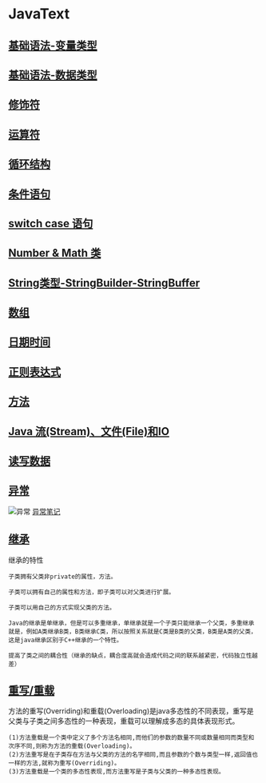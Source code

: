 # JavaText
## [基础语法-变量类型](https://github.com/bfsz/JavaText/blob/master/src/com/stu/TypesOfVariables.java)
## [基础语法-数据类型](https://github.com/bfsz/JavaText/blob/master/src/com/stu/DataType.java)
## [修饰符](https://github.com/bfsz/JavaText/blob/master/src/com/stu/Modifier.java)
## [运算符](https://github.com/bfsz/JavaText/blob/master/src/com/stu/Operator.java)
## [循环结构](https://github.com/bfsz/JavaText/blob/master/src/com/stu/LoopStructure.java)
## [条件语句](https://github.com/bfsz/JavaText/blob/master/src/com/stu/ConditionalStatement.java)
## [switch case 语句](https://github.com/bfsz/JavaText/blob/master/src/com/stu/SwichCase.java)
## [Number & Math 类](https://github.com/bfsz/JavaText/blob/master/src/com/stu/NumberMath.java)
## [String类型-StringBuilder-StringBuffer](https://github.com/bfsz/JavaText/blob/master/src/com/stu/StringDemo.java)
## [数组](https://github.com/bfsz/JavaText/blob/master/src/com/stu/Array.java)
## [日期时间](https://github.com/bfsz/JavaText/blob/master/src/com/stu/DateDemo.java)
## [正则表达式](https://github.com/bfsz/JavaText/blob/master/src/com/stu/RegexDemo.java)
## [方法](https://github.com/bfsz/JavaText/blob/master/src/com/stu/MethodDemo.java)
## [Java 流(Stream)、文件(File)和IO](https://github.com/bfsz/JavaText/blob/master/src/com/stu/IoStreamFile.java)
## [读写数据](https://github.com/bfsz/JavaText/blob/master/src/com/stu/FileInputStreamDemo.java)
## [异常](https://github.com/bfsz/JavaText/blob/master/src/com/stu/ExceptionDemo.java)
![异常](https://github.com/bfsz/JavaText/blob/master/src/com/images/690102-20160728164909622-1770558953.png)
  [异常笔记](https://github.com/bfsz/JavaText/blob/master/src/com/note/ExceptionNote.md)
## [继承]()
继承的特性

    子类拥有父类非private的属性，方法。

    子类可以拥有自己的属性和方法，即子类可以对父类进行扩展。

    子类可以用自己的方式实现父类的方法。

    Java的继承是单继承，但是可以多重继承，单继承就是一个子类只能继承一个父类，多重继承就是，例如A类继承B类，B类继承C类，所以按照关系就是C类是B类的父类，B类是A类的父类，这是java继承区别于C++继承的一个特性。

    提高了类之间的耦合性（继承的缺点，耦合度高就会造成代码之间的联系越紧密，代码独立性越差）
 
## [重写/重载]()
方法的重写(Overriding)和重载(Overloading)是java多态性的不同表现，重写是父类与子类之间多态性的一种表现，重载可以理解成多态的具体表现形式。

    (1)方法重载是一个类中定义了多个方法名相同,而他们的参数的数量不同或数量相同而类型和次序不同,则称为方法的重载(Overloading)。
    (2)方法重写是在子类存在方法与父类的方法的名字相同,而且参数的个数与类型一样,返回值也一样的方法,就称为重写(Overriding)。
    (3)方法重载是一个类的多态性表现,而方法重写是子类与父类的一种多态性表现。
 
 
